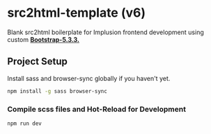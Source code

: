 # src2html-template (v6)
Blank src2html boilerplate for Implusion frontend development using custom [**Bootstrap-5.3.3.**](https://github.com/lloydaarn/bootstrap.imp) 


## Project Setup
Install sass and browser-sync globally if you haven't yet. 
```sh
npm install -g sass browser-sync
```

### Compile scss files and Hot-Reload for Development

```sh
npm run dev
```

